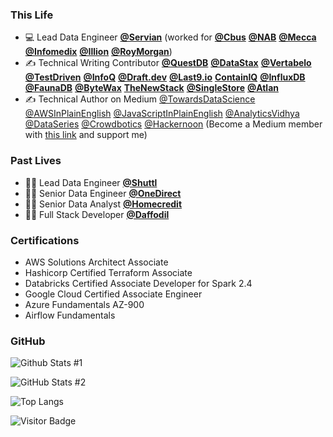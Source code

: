 ### This Life

* 💻 Lead Data Engineer **[@Servian](https://servian.com/)** (worked for **[@Cbus](https://www.cbussuper.com.au/)** **[@NAB](https://www.nab.com.au/)** **[@Mecca](https://www.mecca.com.au/)** **[@Infomedix](https://infomedix.com.au/)** **[@Illion](https://www.illion.com.au/)** **[@RoyMorgan](https://www.roymorgan.com/)**)
* ✍️ Technical Writing Contributor **[@QuestDB](https://questdb.io/)** **[@DataStax](https://datastax.com/)** **[@Vertabelo](https://vertabelo.com/)** **[@TestDriven](https://testdriven.io)**  **[@InfoQ](https://infoq.com/)** **[@Draft.dev](https://draft.dev/)** **[@Last9.io](https://blog.last9.io/choosing-effective-slis/)** **[ContainIQ](https://www.containiq.com/post/auto-instrumentation-and-opentelemetry)** **[@InfluxDB](https://www.influxdata.com/)** **[@FaunaDB](https://fauna.com/)** **[@ByteWax](https://www.bytewax.io/)** **[TheNewStack](https://thenewstack.io/author/kovid-rathee/)** **[@SingleStore](https://www.singlestore.com/)** **[@Atlan](https://atlan.com/)**
* ✍️ Technical Author on Medium [@TowardsDataScience](https://towardsdatascience.com/) [@AWSInPlainEnglish](https://aws.plainenglish.io/) [@JavaScriptInPlainEnglish](https://aws.plainenglish.io/) [@AnalyticsVidhya](https://medium.com/analytics-vidhya) [@DataSeries](https://medium.com/dataseries) [@Crowdbotics](https://medium.com/crowdbotics) [@Hackernoon](https://medium.com/hackernoon) (Become a Medium member with [this link](https://kovidrathee.medium.com/membership) and support me)

### Past Lives

* 🐱‍🚀 Lead Data Engineer **[@Shuttl](https://shuttl.com)**
* 🐱‍👤 Senior Data Engineer **[@OneDirect](https://onedirect.in)**
* 🐱‍👓 Senior Data Analyst **[@Homecredit](https://homecredit.co.in)** 
* 🐱‍💻 Full Stack Developer **[@Daffodil](https://daffodilsw.com)** 

### Certifications

* AWS Solutions Architect Associate
* Hashicorp Certified Terraform Associate
* Databricks Certified Associate Developer for Spark 2.4
* Google Cloud Certified Associate Engineer
* Azure Fundamentals AZ-900
* Airflow Fundamentals

### GitHub

![Github Stats #1](https://github-readme-stats.vercel.app/api?username=kovid-r&count_private=true&show_icons=true&include_all_commits=true&layout=compact)

![GitHub Stats #2](https://github-readme-streak-stats.herokuapp.com/?user=kovid-r&layout=compact) 

![Top Langs](https://github-readme-stats.vercel.app/api/top-langs/?username=kovid-r&layout=compact)

![Visitor Badge](https://visitor-badge.laobi.icu/badge?page_id=kovid-r.kovid-r)
